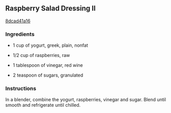 ## Raspberry Salad Dressing II

[8dcad41a16](http://allrecipes.com/recipe/raspberry-salad-dressing-ii/)

### Ingredients

 - 1 cup of yogurt, greek, plain, nonfat

 - 1/2 cup of raspberries, raw

 - 1 tablespoon of vinegar, red wine

 - 2 teaspoon of sugars, granulated

### Instructions

In a blender, combine the yogurt, raspberries, vinegar and sugar. Blend until smooth and refrigerate until chilled.